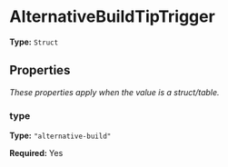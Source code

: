 # AlternativeBuildTipTrigger

**Type:** `Struct`

## Properties

*These properties apply when the value is a struct/table.*

### type

**Type:** `"alternative-build"`

**Required:** Yes

